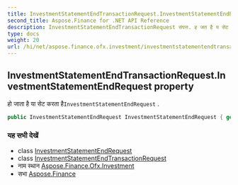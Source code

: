 ```yaml
---
title: InvestmentStatementEndTransactionRequest.InvestmentStatementEndRequest
second_title: Aspose.Finance for .NET API Reference
description: InvestmentStatementEndTransactionRequest संपत्त. ह जत है य सेट करत हैInvestmentStatementEndRequest .
type: docs
weight: 20
url: /hi/net/aspose.finance.ofx.investment/investmentstatementendtransactionrequest/investmentstatementendrequest/
---
```

## InvestmentStatementEndTransactionRequest.InvestmentStatementEndRequest property

हो जाता है या सेट करता है`InvestmentStatementEndRequest` .

```csharp
public InvestmentStatementEndRequest InvestmentStatementEndRequest { get; set; }
```

### यह सभी देखें

* class [InvestmentStatementEndRequest](../../investmentstatementendrequest/)
* class [InvestmentStatementEndTransactionRequest](../)
* नाम स्थान [Aspose.Finance.Ofx.Investment](../../investmentstatementendtransactionrequest/)
* सभा [Aspose.Finance](../../../)


